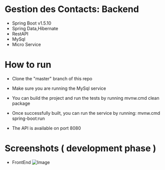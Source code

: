 # Gestion des Contacts: Backend
- Spring Boot v1.5.10
- Spring Data,Hibernate
- RestAPI
- MySql
- Micro Service

# How to run

- Clone the "master" branch of this repo

- Make sure you are running the MySql service

- You can build the project and run the tests by running mvnw.cmd clean package

- Once successfully built, you can run the service by running: mvnw.cmd spring-boot:run

- The API is available on port 8080

# Screenshots ( development phase )

* FrontEnd
![Image](/screen.png)
